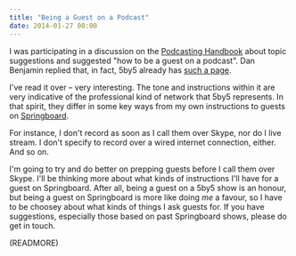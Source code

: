 ```yaml
---
title: "Being a Guest on a Podcast"
date: 2014-01-27 00:00
---
```


I was participating in a discussion on the [Podcasting Handbook](http://www.podcastinghandbook.co/blog/2014/1/23/topic-suggestions) about topic suggestions and suggested "how to be a guest on a podcast". Dan Benjamin replied that, in fact, 5by5 already has [such a page](http://5by5.tv/guest).

I've read it over – very interesting. The tone and instructions within it are very indicative of the professional kind of network that 5by5 represents. In that spirit, they differ in some key ways from my own instructions to guests on [Springboard](http://springboardshow.com).

For instance, I don't record as soon as I call them over Skype, nor do I live stream. I don't specify to record over a wired internet connection, either. And so on.

I'm going to try and do better on prepping guests before I call them over Skype. I'll be thinking more about what kinds of instructions I'll have for a guest on Springboard. After all, being a guest on a 5by5 show is an honour, but being a guest on Springboard is more like doing _me_ a favour, so I have to be choosey about what kinds of things I ask guests for. If you have suggestions, especially those based on past Springboard shows, please do get in touch.

(READMORE)
